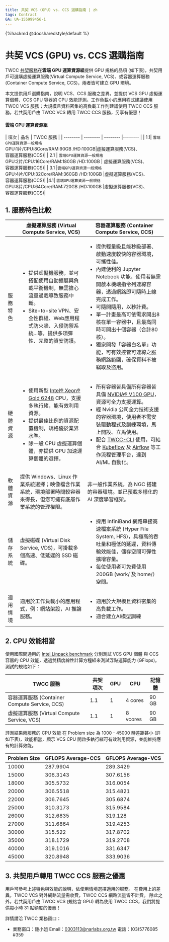 ```yaml
---
title: 共契 VCS (GPU) vs. CCS 選購指南 | zh
tags: Contract
GA: UA-155999456-1
---
```


{%hackmd @docsharedstyle/default %}

# 共契 VCS (GPU) vs. CCS 選購指南


TWCC [共契服務](https://man.twcc.ai/@twccdocs/supplycontract-zh)在**雲端 GPU 運算資源組**提供 GPU 規格的品項 (如下表)，共契用戶可選購虛擬運算服務(Virtual Compute Service, VCS)、或容器運算服務 (Container Compute Service, CCS)，兩者皆可建立 GPU 環境。

本文提供用戶選購指南，說明 VCS、CCS 服務之差異，並提供 VCS GPU 虛擬運算個體、CCS GPU 容器的 CPU 效能評測。工作負載小的應用程式建議使用 TWCC VCS 服務；大規模且資料密集的高負載工作則建議使用 TWCC CCS 服務，若共契用戶由 TWCC VCS 轉用 TWCC CCS 服務，另享有優惠！

#### 雲端 GPU 運算資源組

| 項次 | 品名 | TWCC 服務 |
| -------- | -------- | -------- |-------- |
| 1.1| `雲端GPU運算資源一般規格`<br>GPU:1片/CPU:8Core/RAM:90GB /HD:100GB|虛擬運算服務(VCS)、<br>容器運算服務(CCS)|
| 2.1 | `雲端GPU運算資源一般規格`<br>GPU:2片/CPU:16Core/RAM:180GB /HD:100GB |   虛擬運算服務(VCS)、<br>容器運算服務(CCS)|
 | 3.1 |`雲端GPU運算資源一般規格`<br>GPU:4片/CPU:32Core/RAM:360GB /HD:100GB      |虛擬運算服務(VCS)、<br>容器運算服務(CCS)|
 |4.1| `雲端GPU運算資源一般規格`<br>GPU:8片/CPU:64Core/RAM:720GB /HD:100GB      |虛擬運算服務(VCS)、<br>容器運算服務(CCS)|


## 1. 服務特色比較

|| 虛擬運算服務 (Virtual Compute Service, VCS)| 容器運算服務 (Container Compute Service, CCS)|
| -------- |--------  |-------- |
| 服務特色 |<ul><li>提供虛擬機服務，並可搭配使用自動擴展與負載平衡機制，無需擔心流量過載導致服務中斷。</li><li>Site-to-site VPN、安全性群組、Web應用程式防火牆、入侵防禦系統...等，提供多項彈性、完整的資安防護。</ul>  | <ul><li>提供輕量級且能秒級部署、啟動速度較快的容器環境，可攜性佳。</li><li>內建便利的 Jupyter Notebook 功能，使用者無需開啟本機端指令列連線容器，透過網路即可隨時上線完成工作。</li><li>可隨開隨用，以秒計費。</li><li>單一計畫最高可依需求開出8核在單一容器中，且最高同時可開出十個容器（合計80核）。</li><li>獨家開發「容器白名單」功能，可有效控管可連線之服務網路範圍，確保資料不被竊取及盜用。</li></ul>|
| 硬體資源 |<ul><li>使用新型 [Intel® Xeon® Gold 6248](https://ark.intel.com/content/www/us/en/ark/products/192446/intel-xeon-gold-6248-processor-27-5m-cache-2-50-ghz.html) CPU，支援多執行緒，能有效利用資源。</li><li>提供最佳比例的資源配置機制，規格優於業界水準。</li><li>除一般 CPU 虛擬運算個體，亦提供 GPU 加速運算個體的選擇。</li></ul>| <ul><li>所有容器皆具備所有容器皆具備 [NVIDIA® V100 GPU](https://www.nvidia.com/en-us/data-center/v100/)，資源可全力支援運算。</li><li>經 Nvidia 公司全力技術支援的容器環境，使用者不需安裝驅動程式及訓練環境，馬上開設、立馬使用。</li><li>配合 [TWCC-CLI](https://github.com/TW-NCHC/TWCC-CLI/tree/v0.5) 使用，可結合 [Kubeflow](https://www.kubeflow.org/) 及 [Airflow](https://airflow.apache.org/) 等工作流程管理平台，達到 AI/ML 自動化。 </li></ul> |
| 軟體資源 | 提供 Windows、Linux 作業系統選擇；映像檔含作業系統，環境部署時間較容器來得長，但您可擁有底層作業系統的管理權限。| 非一般作業系統，為 NGC 搭建的容器環境。並已預載多樣化的 AI 深度學習框架。|
| 儲存系統 | 虛擬磁碟 (Virtual Disk Service, VDS)，可掛載多個高速、低延遲的 SSD 磁碟。| <ul><li>採用 InfiniBand 網路串接高速檔案系統 (Hyper File System, HFS)，具極高的吞吐量和極低的延遲，資料傳輸效能佳，儲存空間可彈性擴增容量。</li><li>每位使用者可免費使用 200GB (work/ 及 home/）空間。</li>|
| 適用情境 | 適用於工作負載小的應用程式，例：網站架設，AI 推論服務。| <ul><li>適用於大規模且資料密集的高負載工作。<br> </li><li>適合建立AI模型訓練</li>|


## 2. CPU 效能相當

使用國際間通用的 [Intel Linpack benchmark](https://software.intel.com/content/www/us/en/develop/articles/intel-mkl-benchmarks-suite.html) 分別測試 VCS GPU 個體 與 CCS 容器的 CPU 效能，透過雙精度線性計算方程組來測試浮點運算能力 (GFlops)。測試的規格如下：

| TWCC 服務 | 共契項次 | GPU | CPU | 記憶體 |
| -------- | -------- | -------- | -------- |  -------- | 
| 容器運算服務 (Container Compute Service, CCS)     | 1.1    |1|4 cores|90 GB |
| 虛擬運算服務 (Virtual Compute Service, VCS)   | 1.1     |1|8 vcores| 90 GB |


評測結果兩服務的 CPU 效能 在 Problem size 為 1000 - 45000 時差距甚小 (詳如下表)，效能相當，顯示 VCS CPU 開啟多執行緒可有效利用資源，並能維持應有的計算效能。

| Problem Size | GFLOPS Average-CCS | GFLOPS Average-VCS |
| -------- | -------- | -------- |
| 10000     | 287.9904    | 289.3429     |
| 15000     | 306.3143     | 307.6156     |
| 18000     | 305.5732     | 316.0054     |
| 20000     | 306.5518     | 315.4821     |
| 22000     | 306.7645     | 305.6874    |
| 25000     | 310.3173     | 315.9584    |
| 26000     | 312.6835     | 319.128     |
| 27000     | 311.6864     | 319.4253     |
| 30000     | 315.522    | 317.8702     |
| 35000     | 318.1729     | 319.2708     |
| 40000     | 319.1016     | 331.6347    |
| 45000     | 320.8948     | 333.9036     |


## 3. 共契用戶轉用 TWCC CCS 服務之優惠

用戶可參考上述特色與效能的說明，依使用情境選擇適用的服務。
在費用上的差異，TWCC VCS 對外網路流量需收費，TWCC CCS 網路流量皆不計費。
除此之外，若共契用戶由 TWCC VCS (規格含 GPU) 轉為使用 TWCC CCS，我們將提供每小時 31 點額度的優惠！

詳情請洽 TWCC 業務窗口：

- 業務窗口：鍾小姐
Email：<a href="mailto:0303113@narlabs.org.tw">0303113@narlabs.org.tw</a>
電話：(03)5776085 #359


<!--- 

------ 其他筆記-Linpack 操作內容 (請先略過) -------




### CCS

- 建立型號為 `c.super` (1 GPU/4 CPU/90 GB RAM) 的開發型容器

:::info
參考[開發型容器](https://www.twcc.ai/doc?page=container)
:::

- 建立完成後進入「開發型容器詳細資料頁」 > 開啟 Jupyter Notebook > 選擇開啟 Terminal > 輸入以下指令設定參數

```bash=
export MKL_DYNAMIC=false
export OMP_NUM_THREADS=4
```
- 開始執行 Linpack 效能測試程式

```bash=
Run LINPACK
```

- 畫面會顯示 CPU 的基本資訊、效能程式的設定，將執行 15 種 problem size (等式的數量)：

![](https://cos.twcc.ai/SYS-MANUAL/uploads/upload_12a1d717ff92be950ad819a6d590d590.png)

- 所有 problem size 將重複執行四次計算，每次浮點數運算效能顯示在 GFlops 欄位：

![](https://cos.twcc.ai/SYS-MANUAL/uploads/upload_fd5b9b33f9a1f1d14e1f48a915d22eab.png)

- 平均 GFlops 效能結果如下：

![](https://cos.twcc.ai/SYS-MANUAL/uploads/upload_9803b6c4e9aa6627818d0f5513d3f685.png)


### VCS

- 建立型號為 `共契雲端GPU運算資源-GPU:1片/CPU:8Core/RAM:90GB/HD:100GB` 或 `vgv.xsuper` (1 GPU/8 vCPU/90 GB RAM) 的虛擬運算個體。



:::info
參考[虛擬運算個體](https://www.twcc.ai/doc?page=vm)
:::

- 建立完後，連線登入虛擬運算個體，執行如上的 Linpack 效能程式
- 畫面會顯示 CPU 的基本資訊、效能程式的設定，將執行 15 種 problem size (等式的數量)：

![](https://cos.twcc.ai/SYS-MANUAL/uploads/upload_c1ea28263d3e7a75df6460f8dcbd8943.png)

- 所有 problem size 計算效能如下：

![](https://cos.twcc.ai/SYS-MANUAL/uploads/upload_4fe92226cda0795d147c02b34a950911.png)

- 平均 GFlops 效能如下：

![](https://cos.twcc.ai/SYS-MANUAL/uploads/upload_e4f13cc105885e7e687deffbf8a14905.png)

---!>


             
           
            
           
            
            
            
            
            
            
            
           